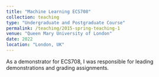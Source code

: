 ```yaml
---
title: "Machine Learning ECS708"
collection: teaching
type: "Undergraduate and Postgraduate Course"
permalink: /teaching/2015-spring-teaching-1
venue: "Queen Mary University of London"
date: 2022
location: "London, UK"
---
```


As a demonstrator for ECS708, I was responsible for leading demonstrations and grading assignments.
